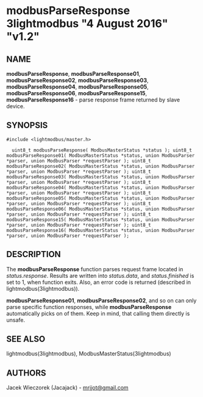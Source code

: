 # modbusParseResponse 3lightmodbus "4 August 2016" "v1.2"

## NAME
**modbusParseResponse**, **modbusParseResponse01**, **modbusParseResponse02**, **modbusParseResponse03**, **modbusParseResponse04**, **modbusParseResponse05**, **modbusParseResponse06**, **modbusParseResponse15**, **modbusParseResponse16** - parse response frame returned by slave device.

## SYNOPSIS
`#include <lightmodbus/master.h>`

`  
	uint8_t modbusParseResponse( ModbusMasterStatus *status );
	uint8_t modbusParseResponse01( ModbusMasterStatus *status, union ModbusParser *parser, union ModbusParser *requestParser );
	uint8_t modbusParseResponse02( ModbusMasterStatus *status, union ModbusParser *parser, union ModbusParser *requestParser );
	uint8_t modbusParseResponse03( ModbusMasterStatus *status, union ModbusParser *parser, union ModbusParser *requestParser );
	uint8_t modbusParseResponse04( ModbusMasterStatus *status, union ModbusParser *parser, union ModbusParser *requestParser );
	uint8_t modbusParseResponse05( ModbusMasterStatus *status, union ModbusParser *parser, union ModbusParser *requestParser );
	uint8_t modbusParseResponse06( ModbusMasterStatus *status, union ModbusParser *parser, union ModbusParser *requestParser );
	uint8_t modbusParseResponse15( ModbusMasterStatus *status, union ModbusParser *parser, union ModbusParser *requestParser );
	uint8_t modbusParseResponse16( ModbusMasterStatus *status, union ModbusParser *parser, union ModbusParser *requestParser );
`

## DESCRIPTION
The **modbusParseResponse** function parses request frame located in *status.response*. Results are written into *status.data*, and *status.finished* is set to 1, when function exits.
Also, an error code is returned (described in lightmodbus(3lightmodbus)).

**modbusParseResponse01**, **modbusParseResponse02**, and so on can only parse specific function responses, while **modbusParseResponse** automatically picks on of them. Keep in mind, that calling them directly is unsafe.

## SEE ALSO
lightmodbus(3lightmodbus), ModbusMasterStatus(3lightmodbus)

## AUTHORS
Jacek Wieczorek (Jacajack) - mrjjot@gmail.com
